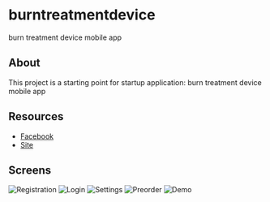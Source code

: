 # burntreatmentdevice

burn treatment device mobile app

## About

This project is a starting point for startup application: burn treatment device mobile app

## Resources

- [Facebook](https://www.facebook.com/telemetr.mrt/)
- [Site](https://sites.google.com/site/telemrt/home?authuser=0)

## Screens

![Registration](ss_registration.png)
![Login](ss_login.png)
![Settings](ss_settings.png)
![Preorder](ss_preorder.png)
![Demo](ss_demo.png)

